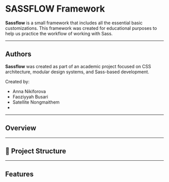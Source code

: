 # SASSFLOW Framework

**Sassflow** is a small framework that includes all the essential basic customizations. This framework was created for educational purposes to help us practice the workflow of working with Sass.

---

## Authors

**Sassflow** was created as part of an academic project focused on CSS architecture, modular design systems, and Sass-based development.

Created by:  
- Anna Nikiforova
- Faoziyyah Busari 
- Satellite Nongmaithem
- 

---

## Overview



---

## 📁 Project Structure





---

## Features



